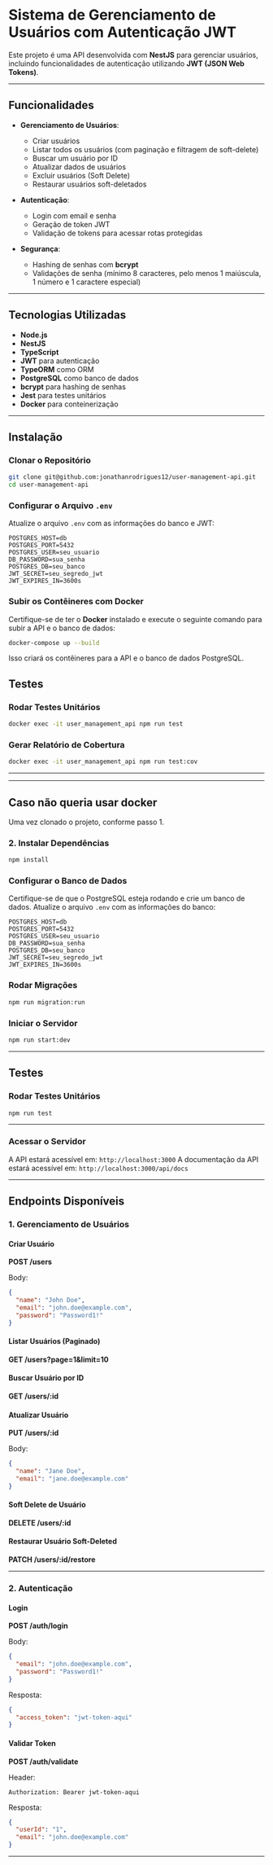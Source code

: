 # Sistema de Gerenciamento de Usuários com Autenticação JWT

Este projeto é uma API desenvolvida com **NestJS** para gerenciar usuários, incluindo funcionalidades de autenticação utilizando **JWT (JSON Web Tokens)**. 

---

## **Funcionalidades**

- **Gerenciamento de Usuários**:
  - Criar usuários
  - Listar todos os usuários (com paginação e filtragem de soft-delete)
  - Buscar um usuário por ID
  - Atualizar dados de usuários
  - Excluir usuários (Soft Delete)
  - Restaurar usuários soft-deletados

- **Autenticação**:
  - Login com email e senha
  - Geração de token JWT
  - Validação de tokens para acessar rotas protegidas

- **Segurança**:
  - Hashing de senhas com **bcrypt**
  - Validações de senha (mínimo 8 caracteres, pelo menos 1 maiúscula, 1 número e 1 caractere especial)

---

## **Tecnologias Utilizadas**

- **Node.js**
- **NestJS**
- **TypeScript**
- **JWT** para autenticação
- **TypeORM** como ORM
- **PostgreSQL** como banco de dados
- **bcrypt** para hashing de senhas
- **Jest** para testes unitários
- **Docker** para conteinerização

---

## **Instalação**

### **Clonar o Repositório**
```bash
git clone git@github.com:jonathanrodrigues12/user-management-api.git
cd user-management-api
```

### **Configurar o Arquivo `.env`**
Atualize o arquivo `.env` com as informações do banco e JWT:

```
POSTGRES_HOST=db
POSTGRES_PORT=5432
POSTGRES_USER=seu_usuario
DB_PASSWORD=sua_senha
POSTGRES_DB=seu_banco
JWT_SECRET=seu_segredo_jwt
JWT_EXPIRES_IN=3600s
```

### **Subir os Contêineres com Docker**
Certifique-se de ter o **Docker** instalado e execute o seguinte comando para subir a API e o banco de dados:

```bash
docker-compose up --build
```
Isso criará os contêineres para a API e o banco de dados PostgreSQL.


## **Testes**

### **Rodar Testes Unitários**
```bash
docker exec -it user_management_api npm run test
```

### **Gerar Relatório de Cobertura**
```bash
docker exec -it user_management_api npm run test:cov
```

---

---
## **Caso não queria usar docker**
 Uma vez clonado o projeto, conforme passo 1.
 ### **2. Instalar Dependências**
```bash
npm install
```
### **Configurar o Banco de Dados**
Certifique-se de que o PostgreSQL esteja rodando e crie um banco de dados. Atualize o arquivo `.env` com as informações do banco:
```
POSTGRES_HOST=db
POSTGRES_PORT=5432
POSTGRES_USER=seu_usuario
DB_PASSWORD=sua_senha
POSTGRES_DB=seu_banco
JWT_SECRET=seu_segredo_jwt
JWT_EXPIRES_IN=3600s
```

### **Rodar Migrações**
```bash
npm run migration:run
```

### **Iniciar o Servidor**
```bash
npm run start:dev
```

---

## **Testes**

### **Rodar Testes Unitários**
```bash
npm run test
```

---
 ### **Acessar o Servidor**
A API estará acessível em: `http://localhost:3000`
A documentação da API estará acessível em: `http://localhost:3000/api/docs`

---
## **Endpoints Disponíveis**

### **1. Gerenciamento de Usuários**

#### **Criar Usuário**
**POST /users**

Body:
```json
{
  "name": "John Doe",
  "email": "john.doe@example.com",
  "password": "Password1!"
}
```

#### **Listar Usuários (Paginado)**
**GET /users?page=1&limit=10**

#### **Buscar Usuário por ID**
**GET /users/:id**

#### **Atualizar Usuário**
**PUT /users/:id**

Body:
```json
{
  "name": "Jane Doe",
  "email": "jane.doe@example.com"
}
```

#### **Soft Delete de Usuário**
**DELETE /users/:id**

#### **Restaurar Usuário Soft-Deleted**
**PATCH /users/:id/restore**

---

### **2. Autenticação**

#### **Login**
**POST /auth/login**

Body:
```json
{
  "email": "john.doe@example.com",
  "password": "Password1!"
}
```

Resposta:
```json
{
  "access_token": "jwt-token-aqui"
}
```

#### **Validar Token**
**POST /auth/validate**

Header:
```
Authorization: Bearer jwt-token-aqui
```

Resposta:
```json
{
  "userId": "1",
  "email": "john.doe@example.com"
}
```
---

